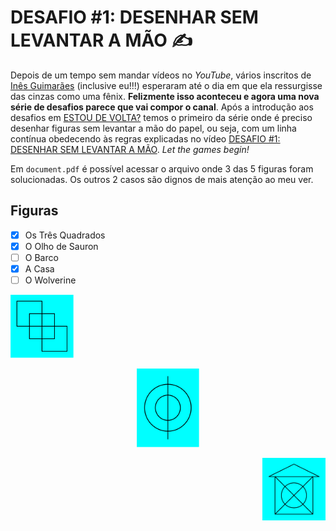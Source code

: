 # DESAFIO #1: DESENHAR SEM LEVANTAR A MÃO :writing_hand:

Depois de um tempo sem mandar vídeos no *YouTube*, vários inscritos de [Inês Guimarães](https://www.youtube.com/channel/UC5RV_s1Jh-jQI4HfexEIb2Q) (inclusive eu!!!) esperaram até o dia em que ela ressurgisse das cinzas como uma fênix. **Felizmente isso aconteceu e agora uma nova série de desafios parece que vai compor o canal**. Após a introdução aos desafios em [ESTOU DE VOLTA?](https://www.youtube.com/watch?v=iGy903wumhE) temos o primeiro da série onde é preciso desenhar figuras sem levantar a mão do papel, ou seja, com um linha contínua obedecendo às regras explicadas no vídeo [DESAFIO #1: DESENHAR SEM LEVANTAR A MÃO](https://www.youtube.com/watch?v=dfgkEYIIIQ4). *Let the games begin!*

Em `document.pdf` é possível acessar o arquivo onde 3 das 5 figuras foram solucionadas. Os outros 2 casos são dignos de mais atenção ao meu ver.

## Figuras

- [x] Os Três Quadrados
- [x] O Olho de Sauron
- [ ] O Barco 
- [x] A Casa
- [ ] O Wolverine

<p align="left">
  <img width="20%" src="https://github.com/RenanSGuedes/mathgurl/blob/master/3squares/3squares.png" />
</p>
<p align="center">
  <img width="20%" src="https://github.com/RenanSGuedes/mathgurl/blob/master/sauron_s_eye/eye.png" />
</p>
<p align="right">
  <img width="20%" src="https://github.com/RenanSGuedes/mathgurl/blob/master/house/house.png" />
</p>
